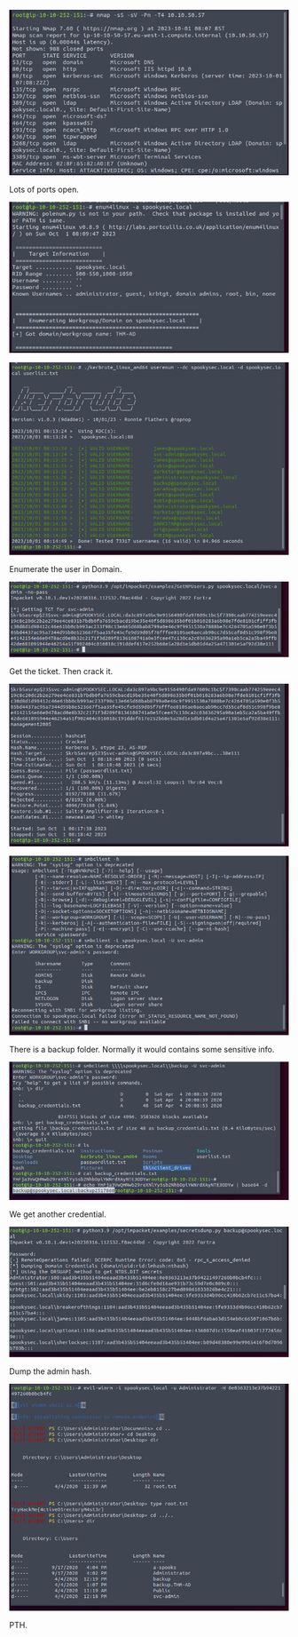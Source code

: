 ![image-20231001150841489](./assets/image-20231001150841489.png)

Lots of ports open.

![image-20231001151005752](./assets/image-20231001151005752.png)



![image-20231001151456083](./assets/image-20231001151456083.png)

Enumerate the user in Domain.



![image-20231001151635843](./assets/image-20231001151635843.png)

Get the ticket. Then crack it.

![image-20231001151850011](./assets/image-20231001151850011.png)



![image-20231001152034123](./assets/image-20231001152034123.png)

There is a backup folder. Normally it would contains some sensitive info.

![image-20231001152223823](./assets/image-20231001152223823.png)

We get another credential.

![image-20231001153653473](./assets/image-20231001153653473.png)

Dump the admin hash.

![image-20231001154517471](./assets/image-20231001154517471.png)

PTH.